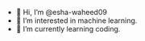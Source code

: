 - 👋 Hi, I’m @esha-waheed09
- 👀 I’m interested in machine learning.
- 🌱 I’m currently learning coding.

<!---
esha-waheed09/esha-waheed09 is a ✨ special ✨ repository because its `README.md` (this file) appears on your GitHub profile.
You can click the Preview link to take a look at your changes.
--->
